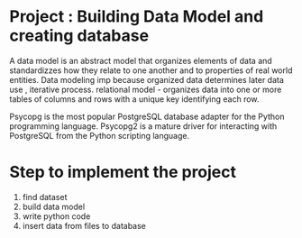 # Project : Building Data Model and creating database

A data model is an abstract model that organizes elements of data and standardizzes how they relate to one another and
to properties of real world entities.
Data modeling imp because organized data determines later data use , iterative process.
relational model - organizes data into one or more tables of columns and rows with a unique key identifying each row.

Psycopg is the most popular PostgreSQL database adapter for the Python programming language. 
Psycopg2 is a mature driver for interacting with PostgreSQL from the Python scripting language.


# Step to implement the project
1. find dataset
2. build data model
3. write python code
4. insert data from files to database
